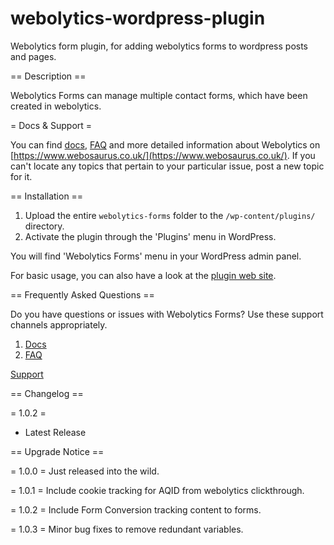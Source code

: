 # webolytics-wordpress-plugin
Webolytics form plugin, for adding webolytics forms to wordpress posts and pages.

== Description ==

Webolytics Forms can manage multiple contact forms, which have been created in webolytics.

= Docs & Support =

You can find [docs](https://www.webosaurus.co.uk/), [FAQ](https://www.webosaurus.co.uk/) and more detailed information about Webolytics on [https://www.webosaurus.co.uk/](https://www.webosaurus.co.uk/). If you can't locate any topics that pertain to your particular issue, post a new topic for it.


== Installation ==

1. Upload the entire `webolytics-forms` folder to the `/wp-content/plugins/` directory.
1. Activate the plugin through the 'Plugins' menu in WordPress.

You will find 'Webolytics Forms' menu in your WordPress admin panel.

For basic usage, you can also have a look at the [plugin web site](https://www.webosaurus.co.uk/).

== Frequently Asked Questions ==

Do you have questions or issues with Webolytics Forms? Use these support channels appropriately.

1. [Docs](https://www.webosaurus.co.uk/)
1. [FAQ](https://www.webosaurus.co.uk/)

[Support](https://www.webosaurus.co.uk/)


== Changelog ==

= 1.0.2 =

* Latest Release

== Upgrade Notice ==
 
= 1.0.0 =
Just released into the wild.

= 1.0.1 =
Include cookie tracking for AQID from webolytics clickthrough.

= 1.0.2 =
Include Form Conversion tracking content to forms.

= 1.0.3 =
Minor bug fixes to remove redundant variables.
